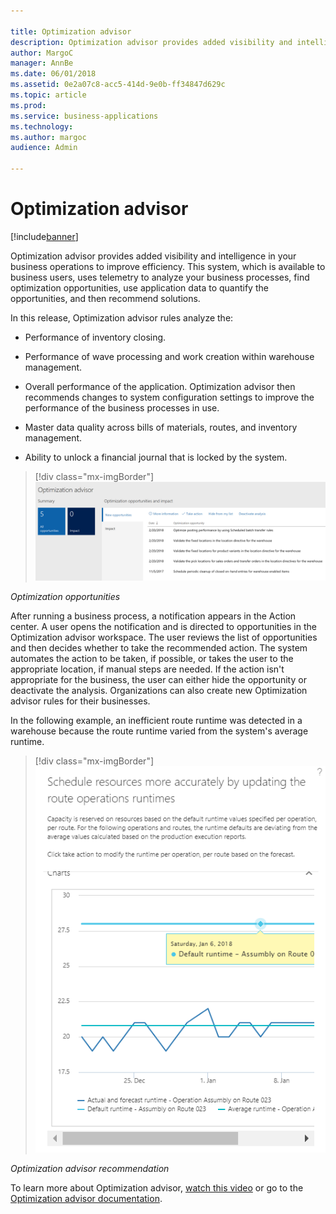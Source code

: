 ```yaml
---

title: Optimization advisor
description: Optimization advisor provides added visibility and intelligence in your business operations to improve efficiency.
author: MargoC
manager: AnnBe
ms.date: 06/01/2018
ms.assetid: 0e2a07c8-acc5-414d-9e0b-ff34847d629c
ms.topic: article
ms.prod: 
ms.service: business-applications
ms.technology: 
ms.author: margoc
audience: Admin

---
```

#  Optimization advisor




[!include[banner](../../includes/banner.md)]

Optimization advisor provides added visibility and intelligence in your business
operations to improve efficiency. This system, which is available to business
users, uses telemetry to analyze your business processes, find optimization
opportunities, use application data to quantify the opportunities, and then
recommend solutions.

In this release, Optimization advisor rules analyze the:

-   Performance of inventory closing.

-   Performance of wave processing and work creation within warehouse
    management.

-   Overall performance of the application. Optimization advisor then recommends
    changes to system configuration settings to improve the performance of the
    business processes in use.

-   Master data quality across bills of materials, routes, and inventory
    management.

-   Ability to unlock a financial journal that is locked by the system.

> [!div class="mx-imgBorder"] 
> ![A screenshot showing a list of optimization opportunities recommended by the Optimization advisor](media/optimization-advisor-1.PNG "A screenshot showing a list of optimization opportunities recommended by the Optimization advisor")
<!-- FO_Optimization_Advisor_B.PNG -->


*Optimization opportunities*

After running a business process, a notification appears in the Action center. A
user opens the notification and is directed to opportunities in the Optimization
advisor workspace. The user reviews the list of opportunities and then decides
whether to take the recommended action. The system automates the action to be
taken, if possible, or takes the user to the appropriate location, if manual
steps are needed. If the action isn't appropriate for the business, the user can
either hide the opportunity or deactivate the analysis. Organizations can also
create new Optimization advisor rules for their businesses.

In the following example, an inefficient route runtime was detected in a
warehouse because the route runtime varied from the system's average runtime.

> [!div class="mx-imgBorder"] 
> ![A screenshot showing a recommendation made by Optimization advisor](media/optimization-advisor-2.png "A screenshot showing a recommendation made by Optimization advisor")
<!-- FO_Optimization_advisor_A.png -->


*Optimization advisor recommendation*

To learn more about Optimization advisor, [watch this
video](https://youtu.be/MRsAzgFCUSQ) or go to the [Optimization advisor
documentation](/dynamics365/unified-operations/dev-itpro/sysadmin/optimization-advisor).
